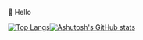 👋 Hello

[![Top Langs](https://github-readme-stats.vercel.app/api/top-langs/?username=ashutoshsaxena06)](https://github.com/anuraghazra/github-readme-stats)[![Ashutosh's GitHub stats](https://github-readme-stats.vercel.app/api?username=ashutoshsaxena06)](https://github.com/anuraghazra/github-readme-stats)
